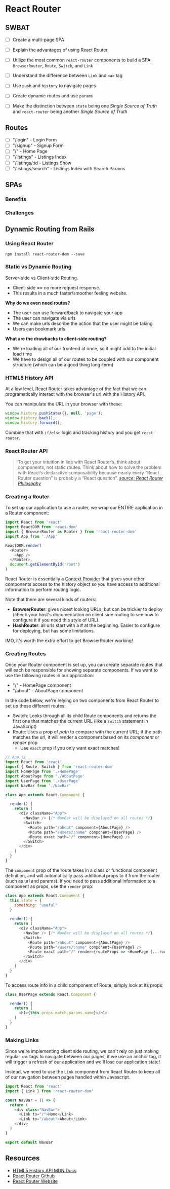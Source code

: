 React Router
============

## SWBAT

- [ ] Create a multi-page SPA
- [ ] Explain the advantages of using React Router
- [ ] Utilize the most common `react-router` components to build a SPA: `BrowserRouter`, `Route`, `Switch`, and `Link`
- [ ] Understand the difference between `Link` and `<a>` tag
- [ ] Use `push` and `history` to navigate pages
- [ ] Create dynamic routes and use `params`
- [ ] Make the distinction between `state` being one _Single Source of Truth_ and `react-router` being another _Single Source of Truth_


## Routes

- [ ] "/login"            - Login Form
- [ ] "/signup"           - Signup Form
- [ ] "/"                 - Home Page
- [ ] "/listings"         - Listings Index
- [ ] "/listings/:id      - Listings Show
- [ ] "/listings/search"  - Listings Index with Search Params

## SPAs

### Benefits

### Challenges 






## Dynamic Routing from Rails

### Using React Router
`npm install react-router-dom --save`

### Static vs Dynamic Routing

Server-side vs Client-side Routing.

- Client-side == no more request response.
- This results in a much faster/smoother feeling website.

**Why do we even need routes?**

- The user can use forward/back to navigate your app
- The user can navigate via urls
- We can make urls describe the action that the user might be taking
- Users can bookmark urls

**What are the drawbacks to client-side routing?**

- We're loading all of our frontend at once, so it might add to the initial load time
- We have to design all of our routes to be coupled with our component structure (which can be a good thing long-term)

### HTML5 History API

At a low level, React Router takes advantage of the fact that we can programatically interact with the browser's url with the History API.

You can manipulate the URL in your browser with these:

```javascript
window.history.pushState({}, null, 'page');
window.history.back();
window.history.forward();
```

Combine that with `if/else` logic and tracking history and you get `react-router`.

### React Router API

> To get your intuition in line with React Router’s, think about components, not static routes. Think about how to solve the problem with React’s declarative composability because nearly every “React Router question” is probably a “React question”.
> [_source: React Router Philosophy_](https://reacttraining.com/react-router/web/guides/philosophy)

### Creating a Router

To set up our application to use a router, we wrap our ENTIRE application in a Router component: 

```js
import React from 'react'
import ReactDOM from 'react-dom'
import { BrowserRouter as Router } from 'react-router-dom'
import App from './App'

ReactDOM.render(
  <Router>
    <App />
  </Router>,
  document.getElementById('root')
)
```

React Router is essentially a [Context Provider](https://reactjs.org/docs/context.html) that gives your other components access to the history object so you have access to additional information to perform routing logic. 

Note that there are several kinds of routers:

- **BrowserRouter**: gives nicest looking URLs, but can be trickier to deploy (check your host's documentation on client side routing to see how to configure it if you need this style of URL).
- **HashRouter**: all urls start with a # at the beginning. Easier to configure for deploying, but has some limitations. 

IMO, it's worth the extra effort to get BrowserRouter working!

### Creating Routes

Once your Router component is set up, you can create separate routes that will each be responsible for showing separate components. If we want to use the following routes in our application:

- "/" - HomePage component
- "/about" - AboutPage component

In the code below, we're relying on two components from React Router to set up these different routes:

- Switch: Looks through all its child Route components and returns the first one that matches the current URL (like a `switch` statement in JavaScript)
- Route: Uses a prop of *path* to compare with the current URL; if the path matches the url, it will render a component based on its *component* or *render* prop
  - Use `exact` prop if you only want exact matches!

```js
// App.js
import React from 'react'
import { Route, Switch } from 'react-router-dom'
import HomePage from './HomePage'
import AboutPage from './AboutPage'
import UserPage from './UserPage'
import NavBar from './NavBar'

class App extends React.Component {

  render() {
    return (
      <div className="App">
        <NavBar /> {/* NavBar will be displayed on all routes */}
        <Switch>
          <Route path="/about" component={AboutPage} />
          <Route path="/users/:name" component={UserPage} />
          <Route exact path="/" component={HomePage} />
        </Switch>
      </div>
    )
  }
}
```

The `component` prop of the route takes in a class or functional component definition, and will automatically pass additional props to it from the router (such as url and params). If you need to pass additional information to a component as props, use the `render` prop:

```js
class App extends React.Component {
  this.state = {
    something: "useful"
  }

  render() {
    return (
      <div className="App">
        <NavBar /> {/* NavBar will be displayed on all routes */}
        <Switch>
          <Route path="/about" component={AboutPage} />
          <Route path="/users/:name" component={UserPage} />
          <Route exact path="/" render={routeProps => <HomePage {...routeProps} something={this.state.something} />} />
        </Switch>
      </div>
    )
  }
}
```

To access route info in a child component of Route, simply look at its props:

```js
class UserPage extends React.Component {

  render() {
    return (
      <h1>{this.props.match.params.name}</h1>
    )
  }
}
```

### Making Links

Since we're implementing client side routing, we can't rely on just making regular `<a>` tags to navigate between our pages; if we use an anchor tag, it will trigger a refresh of our application and we'll lose our application state!

Instead, we need to use the `Link` component from React Router to keep all of our navigation between pages handled within Javascript.

```js
import React from 'react'
import { Link } from 'react-router-dom'

const NavBar = () => {
  return (
    <div class="NavBar">
      <Link to="/">Home</Link>
      <Link to="/about">About</Link>
    </div>
  )
}

export default NavBar
```


## Resources

- [HTML5 History API MDN Docs](https://developer.mozilla.org/en-US/docs/Web/API/History_API)
- [React Router Github](https://github.com/ReactTraining/react-router)
- [React Router Website](https://reacttraining.com/react-router/)




